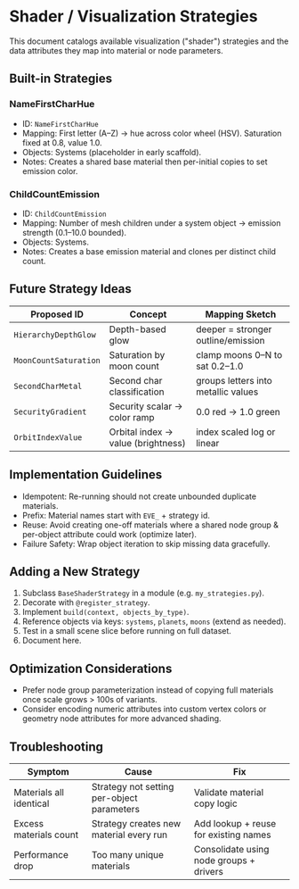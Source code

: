 # Shader / Visualization Strategies

This document catalogs available visualization ("shader") strategies and the data attributes they map into material or node parameters.

## Built-in Strategies

### NameFirstCharHue

- ID: `NameFirstCharHue`
- Mapping: First letter (A–Z) -> hue across color wheel (HSV). Saturation fixed at 0.8, value 1.0.
- Objects: Systems (placeholder in early scaffold).
- Notes: Creates a shared base material then per-initial copies to set emission color.

### ChildCountEmission

- ID: `ChildCountEmission`
- Mapping: Number of mesh children under a system object -> emission strength (0.1–10.0 bounded).
- Objects: Systems.
- Notes: Creates a base emission material and clones per distinct child count.

## Future Strategy Ideas

| Proposed ID | Concept | Mapping Sketch |
|-------------|---------|----------------|
| `HierarchyDepthGlow` | Depth-based glow | deeper = stronger outline/emission |
| `MoonCountSaturation` | Saturation by moon count | clamp moons 0–N to sat 0.2–1.0 |
| `SecondCharMetal` | Second char classification | groups letters into metallic values |
| `SecurityGradient` | Security scalar -> color ramp | 0.0 red -> 1.0 green |
| `OrbitIndexValue` | Orbital index -> value (brightness) | index scaled log or linear |

## Implementation Guidelines

- Idempotent: Re-running should not create unbounded duplicate materials.
- Prefix: Material names start with `EVE_` + strategy id.
- Reuse: Avoid creating one-off materials where a shared node group & per-object attribute could work (optimize later).
- Failure Safety: Wrap object iteration to skip missing data gracefully.

## Adding a New Strategy

1. Subclass `BaseShaderStrategy` in a module (e.g. `my_strategies.py`).
2. Decorate with `@register_strategy`.
3. Implement `build(context, objects_by_type)`.
4. Reference objects via keys: `systems`, `planets`, `moons` (extend as needed).
5. Test in a small scene slice before running on full dataset.
6. Document here.

## Optimization Considerations

- Prefer node group parameterization instead of copying full materials once scale grows > 100s of variants.
- Consider encoding numeric attributes into custom vertex colors or geometry node attributes for more advanced shading.

## Troubleshooting

| Symptom | Cause | Fix |
|---------|-------|-----|
| Materials all identical | Strategy not setting per-object parameters | Validate material copy logic |
| Excess materials count | Strategy creates new material every run | Add lookup + reuse for existing names |
| Performance drop | Too many unique materials | Consolidate using node groups + drivers |
